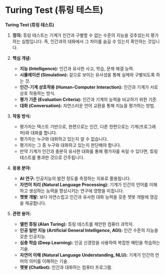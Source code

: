 # Turing Test (튜링 테스트)

**Turing Test (튜링 테스트)**

1.  **정의:** 튜링 테스트는 기계가 인간과 구별할 수 없는 수준의 지능을 갖추었는지 평가하는 실험입니다. 즉, 인간과의 대화에서 그 차이를 숨길 수 있는지 확인하는 것입니다.

2.  **핵심 개념:**
    *   **지능 (Intelligence):** 인간과 유사한 사고, 학습, 문제 해결 능력.
    *   **시뮬레이션 (Simulation):** 겉으로 보이는 유사성을 통해 실제와 구별되도록 하는 것.
    *   **인간-기계 상호작용 (Human-Computer Interaction):** 인간과 기계가 서로 상호 작용하는 방식.
    *   **평가 기준 (Evaluation Criteria):** 인간과 기계의 능력을 비교하기 위한 기준.
    *   **대화 (Conversation):** 자연스러운 언어 교환을 통해 지능을 평가하는 방법.

3.  **작동 방식:**
    *   평가자는 텍스트 기반으로, 한편으로는 인간, 다른 한편으로는 기계(프로그래머)와 대화를 합니다.
    *   평가자는 누구와 대화하고 있는지 알 수 없습니다.
    *   평가자는 그 중 누구와 대화하고 있는지 판단해야 합니다.
    *   만약 기계가 인간과 충분히 유사한 대화를 통해 평가자를 속일 수 있다면, 튜링 테스트를 통과한 것으로 간주됩니다.

4.  **응용 분야:**
    *   **AI 연구:** 인공지능의 발전 정도를 측정하는 지표로 활용됩니다.
    *   **자연어 처리 (Natural Language Processing):** 기계가 인간의 언어를 이해하고 생성하는 능력을 향상시키는 연구에 영향을 미칩니다.
    *   **챗봇 개발:** 보다 자연스럽고 인간과 유사한 대화 능력을 갖춘 챗봇 개발에 영감을 제공합니다.

5.  **관련 용어:**
    *   **앨런 튜링 (Alan Turing):** 튜링 테스트를 제안한 컴퓨터 과학자.
    *   **인공 일반 지능 (Artificial General Intelligence, AGI):** 인간 수준의 지능을 갖춘 인공지능.
    *   **심층 학습 (Deep Learning):** 인공 신경망을 사용하여 복잡한 패턴을 학습하는 기술.
    *   **자연어 이해 (Natural Language Understanding, NLU):** 기계가 인간의 언어의 의미를 이해하는 기술.
    *   **챗봇 (Chatbot):** 인간과 대화하는 컴퓨터 프로그램.
